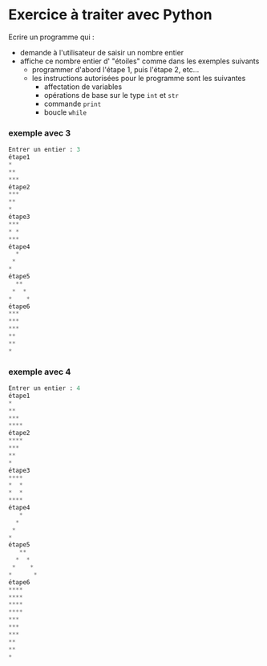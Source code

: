 # Exercice à traiter avec Python
Ecrire un programme qui :
* demande à l'utilisateur de saisir un nombre entier
* affiche ce nombre entier d' "étoiles" comme dans les exemples suivants
  * programmer d'abord l'étape 1, puis l'étape 2, etc...
  * les instructions autorisées pour le programme sont les suivantes
    * affectation de variables
    * opérations de base sur le type `int` et `str` 
    * commande `print`
    * boucle `while`

### exemple avec 3
```python
Entrer un entier : 3
étape1
*
**
***
étape2
***
**
*
étape3
***
* *
***
étape4
  *
 *
*
étape5
  **
 *  *
*    *
étape6
***
***
***
**
**
*
```

### exemple avec 4
```python
Entrer un entier : 4
étape1
*
**
***
****
étape2
****
***
**
*
étape3
****
*  *
*  *
****
étape4
   *
  *
 *
*
étape5
   **
  *  *
 *    *
*      *
étape6
****
****
****
****
***
***
***
**
**
*
```
